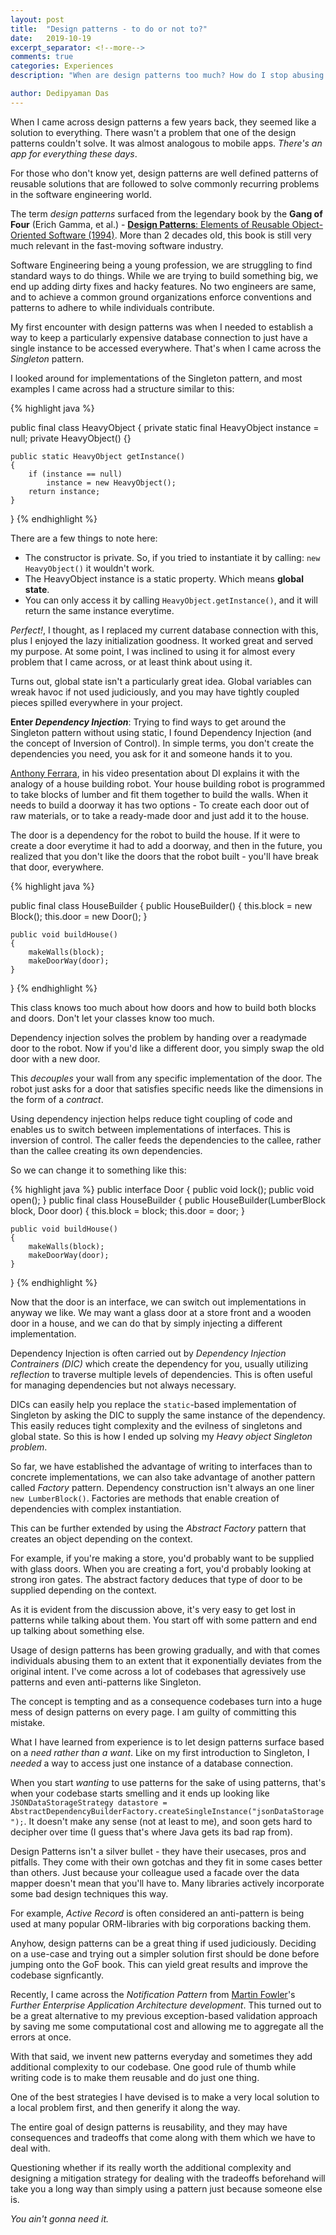 ```yaml
---
layout: post
title:  "Design patterns - to do or not to?"
date:   2019-10-19
excerpt_separator: <!--more-->
comments: true
categories: Experiences
description: "When are design patterns too much? How do I stop abusing them?"

author: Dedipyaman Das
---
```

When I came across design patterns a few years back, they seemed like a solution to everything. There wasn't a problem that one of the design patterns couldn't solve. It was almost analogous to mobile apps. _There's an app for everything these days_.

For those who don't know yet, design patterns are well defined patterns of reusable solutions that are followed to solve commonly recurring problems in the software engineering world.
<!--more-->

The term _design patterns_ surfaced from the legendary book by the **Gang of Four** (Erich Gamma, et al.) - [**Design Patterns**: Elements of Reusable Object-Oriented Software (1994)](https://en.wikipedia.org/wiki/Design_Patterns). More than 2 decades old, this book is still very much relevant in the fast-moving software industry.

Software Engineering being a young profession, we are struggling to find standard ways to do things. While we are trying to build something big, we end up adding dirty fixes and hacky features. No two engineers are same, and to achieve a common ground organizations enforce conventions and patterns to adhere to while individuals contribute.

My first encounter with design patterns was when I needed to establish a way to keep a particularly expensive database connection to just have a single instance to be accessed everywhere. That's when I came across the _Singleton_ pattern. 

I looked around for implementations of the Singleton pattern, and most examples I came across had a structure similar to this:

{% highlight java %}

public final class HeavyObject 
{
    private static final HeavyObject instance = null;
    private HeavyObject() {}

    public static HeavyObject getInstance() 
    {
    	if (instance == null)
    		instance = new HeavyObject();
        return instance;
    }
}
{% endhighlight %}

There are a few things to note here:

- The constructor is private. So, if you tried to instantiate it by calling: `new HeavyObject()` it wouldn't work. 
- The HeavyObject instance is a static property. Which means **global state**.
- You can only access it by calling `HeavyObject.getInstance()`, and it will return the same instance everytime.

_Perfect!_, I thought, as I replaced my current database connection with this, plus I enjoyed the lazy initialization goodness. It worked great and served my purpose. At some point, I was inclined to using it for almost every problem that I came across, or at least think about using it.

Turns out, global state isn't a particularly great idea. Global variables can wreak havoc if not used judiciously, and you may have tightly coupled pieces spilled everywhere in your project. 

**Enter _Dependency Injection_**: Trying to find ways to get around the Singleton pattern without using static, I found Dependency Injection (and the concept of Inversion of Control). In simple terms, you don't create the dependencies you need, you ask for it and someone hands it to you.

[Anthony Ferrara](https://twitter.com/ircmaxell), in his video presentation about DI explains it with the analogy of a house building robot. Your house building robot is programmed to take blocks of lumber and fit them together to build the walls. When it needs to build a doorway it has two options - To create each door out of raw materials, or to take a ready-made door and just add it to the house.

The door is a dependency for the robot to build the house. If it were to create a door everytime it had to add a doorway, and then in the future, you realized that you don't like the doors that the robot built - you'll have break that door, everywhere.

{% highlight java %}

public final class HouseBuilder 
{
    public HouseBuilder()
    {
    	this.block = new Block();
    	this.door = new Door();
    }

    public void buildHouse()
    {
    	makeWalls(block);
    	makeDoorWay(door);
    }
}
{% endhighlight %}

This class knows too much about how doors and how to build both blocks and doors. Don't let your classes know too much.

Dependency injection solves the problem by handing over a readymade door to the robot. Now if you'd like a different door, you simply swap the old door with a new door. 

This _decouples_ your wall from any specific implementation of the door. The robot just asks for a door that satisfies specific needs like the dimensions in the form of a _contract_.

Using dependency injection helps reduce tight coupling of code and enables us to switch between implementations of interfaces. This is inversion of control. The caller feeds the dependencies to the callee, rather than the callee creating its own dependencies.

So we can change it to something like this:

{% highlight java %}
public interface Door
{
	public void lock();
	public void open();
}
public final class HouseBuilder 
{
    public HouseBuilder(LumberBlock block, Door door)
    {
    	this.block = block;
    	this.door = door;
    }

    public void buildHouse()
    {
    	makeWalls(block);
    	makeDoorWay(door);
    }
}
{% endhighlight %}

Now that the door is an interface, we can switch out implementations in anyway we like. We may want a glass door at a store front and a wooden door in a house, and we can do that by simply injecting a different implementation.

Dependency Injection is often carried out by _Dependency Injection Contrainers (DIC)_ which create the dependency for you, usually utilizing _reflection_ to traverse multiple levels of dependencies. This is often useful for managing dependencies but not always necessary.

DICs can easily help you replace the `static`-based implementation of Singleton by asking the DIC to supply the same instance of the dependency. This easily reduces tight complexity and the evilness of singletons and global state. So this is how I ended up solving my _Heavy object Singleton problem_.

So far, we have established the advantage of writing to interfaces than to concrete implementations, we can also take advantage of another pattern called _Factory_ pattern. Dependency construction isn't always an one liner `new LumberBlock()`. Factories are methods that enable creation of dependencies with complex instantiation. 

This can be further extended by using the _Abstract Factory_ pattern that creates an object depending on the context.

For example, if you're making a store, you'd probably want to be supplied with glass doors. When you are creating a fort, you'd probably looking at strong iron gates. The abstract factory deduces that type of door to be supplied depending on the context. 

As it is evident from the discussion above, it's very easy to get lost in patterns while talking about them. You start off with some pattern and end up talking about something else.

Usage of design patterns has been growing gradually, and with that comes individuals abusing them to an extent that it exponentially deviates from the original intent. I've come across a lot of codebases that agressively use patterns and even anti-patterns like Singleton. 

The concept is tempting and as a consequence codebases turn into a huge mess of design patterns on every page. I am guilty of committing this mistake.

What I have learned from experience is to let design patterns surface based on a _need rather than a want_. Like on my first introduction to Singleton, I _needed_ a way to access just one instance of a database connection. 

When you start _wanting_ to use patterns for the sake of using patterns, that's when your codebase starts smelling and it ends up looking like `JSONDataStorageStrategy datastore = AbstractDependencyBuilderFactory.createSingleInstance("jsonDataStorage");`. It doesn't make any sense (not at least to me), and soon gets hard to decipher over time (I guess that's where Java gets its bad rap from).

Design Patterns isn't a silver bullet - they have their usecases, pros and pitfalls. They come with their own gotchas and they fit in some cases better than others. Just because your colleague used a facade over the data mapper doesn't mean that you'll have to. Many libraries actively incorporate some bad design techniques this way.

For example, _Active Record_ is often considered an anti-pattern is being used at many popular ORM-libraries with big corporations backing them. 

Anyhow, design patterns can be a great thing if used judiciously. Deciding on a use-case and trying out a simpler solution first should be done before jumping onto the GoF book. This can yield great results and improve the codebase signficantly.

Recently, I came across the _Notification Pattern_ from [Martin Fowler](https://martinfowler.com)'s _Further Enterprise Application Architecture development_. This turned out to be a great alternative to my previous exception-based validation approach by saving me some computational cost and allowing me to aggregate all the errors at once.

With that said, we invent new patterns everyday and sometimes they add additional complexity to our codebase. One good rule of thumb while writing code is to make them reusable and do just one thing. 

One of the best strategies I have devised is to make a very local solution to a local problem first, and then generify it along the way.

The entire goal of design patterns is reusability, and they may have consequences and tradeoffs that come along with them which we have to deal with. 

Questioning whether if its really worth the additional complexity and designing a mitigation strategy for dealing with the tradeoffs beforehand will take you a long way than simply using a pattern just because someone else is. 

_You ain't gonna need it._